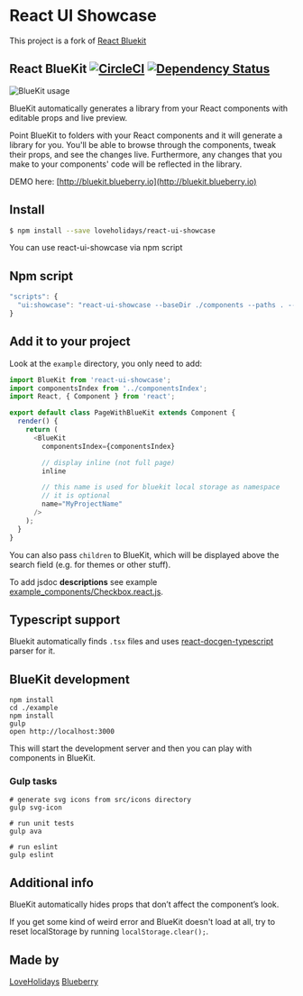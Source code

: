 # React UI Showcase

This project is a fork of [React Bluekit](https://github.com/blueberryapps/react-bluekit)

## React BlueKit [![CircleCI](https://circleci.com/gh/blueberryapps/react-bluekit/tree/master.svg?style=svg)](https://circleci.com/gh/blueberryapps/react-bluekit/tree/master) [![Dependency Status](https://dependencyci.com/github/blueberryapps/react-bluekit/badge)](https://dependencyci.com/github/blueberryapps/react-bluekit)

![BlueKit usage](http://bb-share.s3.amazonaws.com/BlueKit_usage.gif)

BlueKit automatically generates a library from your React components with editable props and live preview.

Point BlueKit to folders with your React components and it will generate a library for you. You'll be able to browse through the components, tweak their props, and see the changes live. Furthermore, any changes that you make to your components' code will be reflected in the library.

DEMO here: [http://bluekit.blueberry.io](http://bluekit.blueberry.io)

## Install

```sh
$ npm install --save loveholidays/react-ui-showcase
```

You can use react-ui-showcase via npm script

## Npm script
```js
"scripts": {
  "ui:showcase": "react-ui-showcase --baseDir ./components --paths . --exclude \"./(Layout|StyledComponent).tsx\""
}
```

## Add it to your project

Look at the `example` directory, you only need to add:

```js
import BlueKit from 'react-ui-showcase';
import componentsIndex from '../componentsIndex';
import React, { Component } from 'react';

export default class PageWithBlueKit extends Component {
  render() {
    return (
      <BlueKit
        componentsIndex={componentsIndex}

        // display inline (not full page)
        inline

        // this name is used for bluekit local storage as namespace
        // it is optional
        name="MyProjectName"
      />
    );
  }
}
```
You can also pass `children` to BlueKit, which will be displayed above the search field (e.g. for themes or other stuff).

To add jsdoc **descriptions** see example [example_components/Checkbox.react.js](https://github.com/blueberryapps/react-bluekit/blob/master/example_components/Checkbox.react.js).

## Typescript support

Bluekit automatically finds `.tsx` files and uses [react-docgen-typescript](https://github.com/imtoo/react-docgen-typescript) parser for it.

## BlueKit development
```
npm install
cd ./example
npm install
gulp
open http://localhost:3000
```
This will start the development server and then you can play with components in BlueKit.

### Gulp tasks
```
# generate svg icons from src/icons directory
gulp svg-icon

# run unit tests
gulp ava

# run eslint
gulp eslint
```

## Additional info

BlueKit automatically hides props that don’t affect the component’s look.

If you get some kind of weird error and BlueKit doesn't load at all, try to reset localStorage by running `localStorage.clear();`.

## Made by
[LoveHolidays](https://www.loveholidays.com)
[Blueberry](https://www.blueberry.io)
